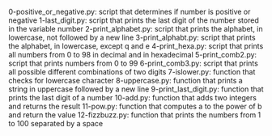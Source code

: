0-positive_or_negative.py: script that determines if number is positive or negative
1-last_digit.py: script that prints the last digit of the number stored in the variable number
2-print_alphabet.py: script that prints the alphabet, in lowercase, not followed by a new line
3-print_alphabt.py: script that prints the alphabet, in lowercase, except q and e
4-print_hexa.py: script that prints all numbers from 0 to 98 in decimal and in hexadecimal
5-print_comb2.py: script that prints numbers from 0 to 99
6-print_comb3.py: script that prints all possible different combinations of two digits
7-islower.py: function that checks for lowercase character
8-uppercase.py: function that prints a string in uppercase followed by a new line
9-print_last_digit.py: function that prints the last digit of a number
10-add.py: function that adds two integers and returns the result
11-pow.py: function that computes a to the power of b and return the value
12-fizzbuzz.py: function that prints the numbers from 1 to 100 separated by a space
